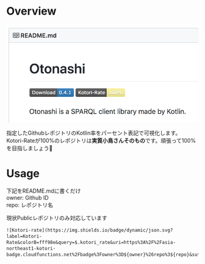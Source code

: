 # Overview

![screenshot.png](https://github.com/subroh0508/Kotori-Rate-Badge/blob/master/doc/screenshot.png)

指定したGithubレポジトリのKotlin率をパーセント表記で可視化します。  
Kotori-Rateが100%のレポジトリは**実質小鳥さんそのもの**です。頑張って100%を目指しましょう💪

# Usage

下記をREADME.mdに書くだけ  
owner: Github ID  
repo: レポジトリ名  

現状Publicレポジトリのみ対応しています


```
![Kotori-rate](https://img.shields.io/badge/dynamic/json.svg?label=Kotori-Rate&colorB=fff98e&query=$.kotori_rate&uri=https%3A%2F%2Fasia-northeast1-kotori-badge.cloudfunctions.net%2Fbadge%3Fowner%3D${owner}%26repo%3${repo}&suffix=%)
```
